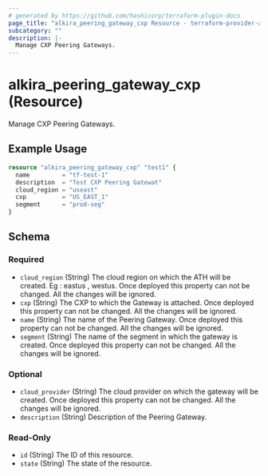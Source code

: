 ```yaml
---
# generated by https://github.com/hashicorp/terraform-plugin-docs
page_title: "alkira_peering_gateway_cxp Resource - terraform-provider-alkira"
subcategory: ""
description: |-
  Manage CXP Peering Gateways.
---
```


# alkira_peering_gateway_cxp (Resource)

Manage CXP Peering Gateways.

## Example Usage

```terraform
resource "alkira_peering_gateway_cxp" "test1" {
  name         = "tf-test-1"
  description  = "Test CXP Peering Gatewat"
  cloud_region = "useast"
  cxp          = "US_EAST_1"
  segment      = "prod-seg"
}
```

<!-- schema generated by tfplugindocs -->
## Schema

### Required

- `cloud_region` (String) The cloud region on which the ATH will be created. Eg : eastus , westus.
Once deployed this property can not be changed. All the changes will be ignored.
- `cxp` (String) The CXP to which the Gateway is attached.
Once deployed this property can not be changed. All the changes will be ignored.
- `name` (String) The name of the Peering Gateway.
Once deployed this property can not be changed. All the changes will be ignored.
- `segment` (String) The name of the segment in which the gateway is created.
Once deployed this property can not be changed. All the changes will be ignored.

### Optional

- `cloud_provider` (String) The cloud provider on which the gateway will be created.
Once deployed this property can not be changed. All the changes will be ignored.
- `description` (String) Description of the Peering Gateway.

### Read-Only

- `id` (String) The ID of this resource.
- `state` (String) The state of the resource.
